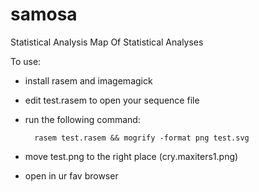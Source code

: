 samosa
======

Statistical Analysis Map Of Statistical Analyses

To use:

* install rasem and imagemagick
* edit test.rasem to open your sequence file
* run the following command:


        rasem test.rasem && mogrify -format png test.svg 


* move test.png to the right place (cry.maxiters1.png)
* open in ur fav browser
